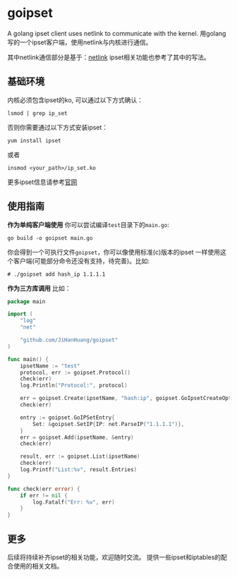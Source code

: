 # goipset
A golang ipset client uses netlink to communicate with the kernel.
用golang写的一个ipset客户端，使用netlink与内核进行通信。

其中netlink通信部分是基于：[netlink](https://github.com/vishvananda/netlink)
ipset相关功能也参考了其中的写法。

## 基础环境
内核必须包含ipset的ko, 可以通过以下方式确认：
```
lsmod | grep ip_set
```
否则你需要通过以下方式安装ipset：
```
yum install ipset
```
或者
```
insmod <your_path>/ip_set.ko
```
更多ipset信息请参考[官网](http://ipset.netfilter.org/ipset.man.html)

## 使用指南

**作为单纯客户端使用**
你可以尝试编译`test`目录下的`main.go`:
```
go build -o goipset main.go
```
你会得到一个可执行文件`goipset`，你可以像使用标准(c)版本的ipset
一样使用这个客户端(可能部分命令还没有支持，待完善)。比如:
```
# ./goipset add hash_ip 1.1.1.1
```
**作为三方库调用**
比如：
```go
package main

import (
	"log"
	"net"

	"github.com/JiHanHuang/goipset"
)

func main() {
	ipsetName := "test"
	protocol, err := goipset.Protocol()
	check(err)
	log.Println("Protocol:", protocol)

	err = goipset.Create(ipsetName, "hash:ip", goipset.GoIpsetCreateOptions{})
	check(err)

	entry := goipset.GoIPSetEntry{
		Set: &goipset.SetIP{IP: net.ParseIP("1.1.1.1")},
	}
	err = goipset.Add(ipsetName, &entry)
	check(err)

	result, err := goipset.List(ipsetName)
	check(err)
	log.Printf("List:%v", result.Entries)
}

func check(err error) {
	if err != nil {
		log.Fatalf("Err: %v", err)
	}
}
```

## 更多
后续将持续补齐ipset的相关功能，欢迎随时交流。
提供一些ipset和iptables的配合使用的相关文档。
